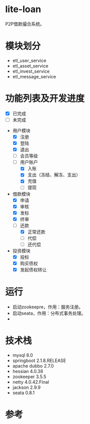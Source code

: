 # lite-loan
P2P借款撮合系统。

# 模块划分
* etl_user_service
* etl_asset_service
* etl_invest_service
* etl_message_service

# 功能列表及开发进度

-[x] 已完成
-[ ] 未完成

* 用户模块
  - [x] 注册
  - [x] 登陆
  - [x] 退出
  - [ ] 会员等级
  - [ ] 用户账户
    - [x] 入账
    - [x] 支出（冻结、解冻、支出）
    - [x] 充值
    - [ ] 提现

* 借款模块
  - [x] 申请
  - [x] 审核
  - [x] 发标
  - [x] 终审
  - [ ] 还款
    - [x] 正常还款
    - [ ] 代偿
    - [ ] 还代偿

* 投资模块
  - [x] 投标
  - [x] 购买债权
  - [x] 发起债权转让

# 运行

- 启动zookeepre，作用：服务注册。
- 启动seata，作用：分布式事务处理。
- 

# 技术栈
- mysql 8.0
- springboot 2.1.8.RELEASE
- apache dubbo 2.7.0
- hessian 4.0.38
- zookeeper 3.5.5
- netty 4.0.42.Final
- jackson 2.9.9
- seata 0.8.1

# 参考

